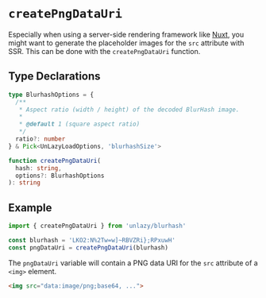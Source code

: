 # `createPngDataUri`

Especially when using a server-side rendering framework like [Nuxt](https://nuxt.com), you might want to generate the placeholder images for the `src` attribute with SSR. This can be done with the `createPngDataUri` function.

## Type Declarations

```ts
type BlurhashOptions = {
  /**
   * Aspect ratio (width / height) of the decoded BlurHash image.
   *
   * @default 1 (square aspect ratio)
   */
  ratio?: number
} & Pick<UnLazyLoadOptions, 'blurhashSize'>

function createPngDataUri(
  hash: string,
  options?: BlurhashOptions
): string
```

## Example

```ts
import { createPngDataUri } from 'unlazy/blurhash'

const blurhash = 'LKO2:N%2Tw=w]~RBVZRi};RPxuwH'
const pngDataUri = createPngDataUri(blurhash)
```

The `pngDataUri` variable will contain a PNG data URI for the `src` attribute of a `<img>` element.

```html
<img src="data:image/png;base64, ...">
```
